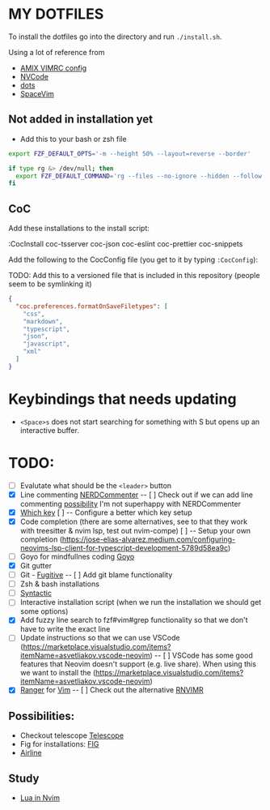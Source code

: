 # MY DOTFILES

To install the dotfiles go into the directory and run `./install.sh`.

Using a lot of reference from

- [AMIX VIMRC config](https://github.com/amix/vimrc/)
- [NVCode](https://github.com/ChristianChiarulli/nvcode)
- [dots](https://github.com/drn/dots)
- [SpaceVim](https://spacevim.org/)

## Not added in installation yet

- Add this to your bash or zsh file

```bash
export FZF_DEFAULT_OPTS='-m --height 50% --layout=reverse --border'

if type rg &> /dev/null; then
  export FZF_DEFAULT_COMMAND='rg --files --no-ignore --hidden --follow --glob "!.git/*"'
fi
```

## CoC

Add these installations to the install script:

:CocInstall coc-tsserver coc-json coc-eslint coc-prettier coc-snippets

Add the following to the CocConfig file (you get to it by typing `:CocConfig`):

TODO: Add this to a versioned file that is included in this repository (people seem to be symlinking it)

```json
{
  "coc.preferences.formatOnSaveFiletypes": [
    "css",
    "markdown",
    "typescript",
    "json",
    "javascript",
    "xml"
  ]
}
```

# Keybindings that needs updating

- `<Space>s` does not start searching for something with S but opens up an interactive buffer.

# TODO:

- [ ] Evalutate what should be the `<leader>` button
- [x] Line commenting [NERDCommenter](https://vimawesome.com/plugin/the-nerd-commenter)
      -- [ ] Check out if we can add line commenting [possibility](https://vimawesome.com/plugin/commentary-vim)
      I'm not superhappy with NERDCommenter
- [x] [Which key](https://github.com/liuchengxu/vim-which-key)
      [ ] -- Configure a better which key setup
- [x] Code completion (there are some alternatives, see to that they work with treesitter & nvim lsp, test out nvim-compe)
      [ ] -- Setup your own completion (https://jose-elias-alvarez.medium.com/configuring-neovims-lsp-client-for-typescript-development-5789d58ea9c)
- [ ] Goyo for mindfullnes coding [Goyo](https://github.com/junegunn/goyo.vim)
- [x] Git gutter
- [ ] Git - [Fugitive](https://vimawesome.com/plugin/fugitive-vim)
      -- [ ] Add git blame functionality
- [ ] Zsh & bash installations
- [ ] [Syntactic](https://vimawesome.com/plugin/syntastic)
- [ ] Interactive installation script (when we run the installation we should get some options)
- [x] Add fuzzy line search to fzf#vim#grep functionality so that we don't have to write the exact line
- [ ] Update instructions so that we can use VSCode (https://marketplace.visualstudio.com/items?itemName=asvetliakov.vscode-neovim)
      -- [ ] VSCode has some good features that Neovim doesn't support (e.g. live share). When using this we want to install the (https://marketplace.visualstudio.com/items?itemName=asvetliakov.vscode-neovim)
- [x] [Ranger](https://ranger.github.io/) for [Vim](https://github.com/francoiscabrol/ranger.vim)
      -- [ ] Check out the alternative [RNVIMR](https://awesomeopensource.com/project/kevinhwang91/rnvimr)

## Possibilities:

- Checkout telescope [Telescope](https://github.com/nvim-telescope/telescope.nvim)
- Fig for installations: [FIG](https://github.com/wincent/wincent/tree/master/fig)
- [Airline](https://vimawesome.com/plugin/vim-airline-superman)

## Study

- [Lua in Nvim](https://github.com/nanotee/nvim-lua-guide)
